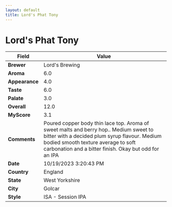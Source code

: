 ```yaml
---
layout: default
title: Lord's Phat Tony
---
```


# Lord's Phat Tony

| Field         | Value                                                                                                   |
|---------------|---------------------------------------------------------------------------------------------------------|
| **Brewer**    | Lord&#39;s Brewing                                                                                        |
| **Aroma**     | 6.0                                                                                         |
| **Appearance**| 4.0                                                                                    |
| **Taste**     | 6.0                                                                                         |
| **Palate**    | 3.0                                                                                        |
| **Overall**   | 12.0                                                                                       |
| **MyScore**   | 3.1                                                                                       |
| **Comments**  | Poured copper body thin lace top. Aroma of sweet malts and berry hop.. Medium sweet to bitter with a decided plum syrup flavour. Medium bodied smooth texture average to soft carbonation and a bitter finish. Okay but odd for an IPA                                                                                       |
| **Date**      | 10/19/2023 3:20:43 PM                                                                                          |
| **Country**   | England                                                                                       |
| **State**     | West Yorkshire                                                                                         |
| **City**      | Golcar                                                                                          |
| **Style**     | ISA - Session IPA                                                                                         |
